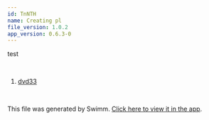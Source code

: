 ```yaml
---
id: TnNTH
name: Creating pl
file_version: 1.0.2
app_version: 0.6.3-0
---
```


<!-- Intro - Do not remove this comment --> 
 test

<br/>

<!-- Steps - Do not remove this comment --> 
1. [dvd33](http://localhost:5000/#/repos/Z2l0aHViJTNBJTNBc3ItZXh0ZW5zaW9uJTNBJTNBZG91ZWs=/docs/2pEqk) 


<br/>

This file was generated by Swimm. [Click here to view it in the app](http://localhost:5000/#/repos/U0sVB7lC9at5XPOW1TBW/docs/TnNTH).